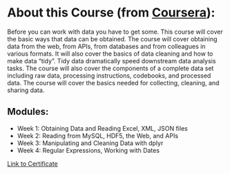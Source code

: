 # About this Course (from [Coursera](https://www.coursera.org/learn/data-cleaning?specialization=jhu-data-science)):
Before you can work with data you have to get some. This course will cover the basic ways that data can be obtained. The course will cover obtaining data from the web, from APIs, from databases and from colleagues in various formats. It will also cover the basics of data cleaning and how to make data “tidy”. Tidy data dramatically speed downstream data analysis tasks. The course will also cover the components of a complete data set including raw data, processing instructions, codebooks, and processed data. The course will cover the basics needed for collecting, cleaning, and sharing data.


## Modules:
- Week 1: Obtaining Data and Reading Excel, XML, JSON files
- Week 2: Reading from MySQL, HDF5, the Web, and APIs
- Week 3: Manipulating and Cleaning Data with dplyr
- Week 4: Regular Expressions, Working with Dates

[Link to Certificate](https://coursera.org/share/b84fece59c36f2a7fe662f50279703be)
